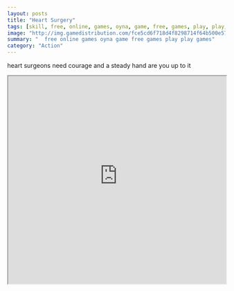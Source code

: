```yaml
---
layout: posts
title: "Heart Surgery"
tags: [skill, free, online, games, oyna, game, free, games, play, play, games]
image: "http://img.gamedistribution.com/fce5cd6f718d4f8298714f64b500e57d.jpg"
summary: "  free online games oyna game free games play play games"
category: "Action"
---
```


heart surgeons need courage and a steady hand are you up to it

<iframe width="100%" height="480px;" src="http://flash.gamedistribution.com?game=fce5cd6f718d4f8298714f64b500e57d"></iframe>